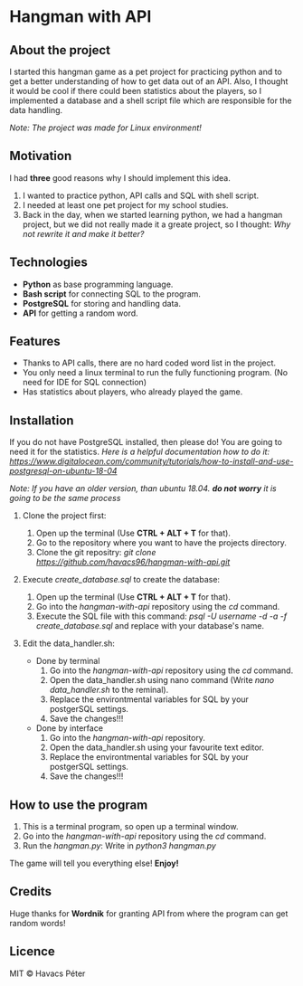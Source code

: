 # Hangman with API

## About the project

I started this hangman game as a pet project for practicing python and to get a better understanding of how to get data out of an API. Also, I thought it would be cool if there could been statistics about the players, so I implemented a database and a shell script file which are responsible for the data handling.

*Note: The project was made for Linux environment!*

## Motivation

I had __three__ good reasons why I should implement this idea.

1. I wanted to practice python, API calls and SQL with shell script.
2. I needed at least one pet project for my school studies.
3. Back in the day, when we started learning python, we had a hangman project, but we did not really made it a greate project, so I thought: *Why not rewrite it and make it better?* 

## Technologies

* __Python__ as base programming language.
* __Bash script__ for connecting SQL to the program.
* __PostgreSQL__ for storing and handling data.
* __API__ for getting a random word.

## Features

* Thanks to API calls, there are no hard coded word list in the project.
* You only need a linux terminal to run the fully functioning program. (No need for IDE for SQL connection)
* Has statistics about players, who already played the game.

## Installation

If you do not have PostgreSQL installed, then please do! You are going to need it for the statistics. 
*Here is a helpful documentation how to do it: https://www.digitalocean.com/community/tutorials/how-to-install-and-use-postgresql-on-ubuntu-18-04*

*Note: If you have an older version, than ubuntu 18.04. __do not worry__ it is going to be the same process*

1. Clone the project first:
	1. Open up the terminal (Use __CTRL + ALT + T__ for that).
	2. Go to the repository where you want to have the projects directory.
	3. Clone the git repositry: *git clone https://github.com/havacs96/hangman-with-api.git*

2. Execute *create_database.sql* to create the database:
	1. Open up the terminal (Use __CTRL + ALT + T__ for that).
	2. Go into the *hangman-with-api* repository using the *cd* command.
	3. Execute the SQL file with this command: *psql -U username -d <myDataBase> -a -f create_database.sql* and replace <myDataBase> with your database's name.
	
3. Edit the data_handler.sh:
	* Done by terminal
		1. Go into the *hangman-with-api* repository using the *cd* command.
		2. Open the data_handler.sh using nano command (Write *nano data_handler.sh* to the reminal).
		3. Replace the environtmental variables for SQL by your postgerSQL settings.
		4. Save the changes!!!
	* Done by interface
		1. Go into the *hangman-with-api* repository.
		2. Open the data_handler.sh using your favourite text editor.
		3. Replace the environtmental variables for SQL by your postgerSQL settings.
		4. Save the changes!!!
	
## How to use the program

1. This is a terminal program, so open up a terminal window.
2. Go into the *hangman-with-api* repository using the *cd* command.
3. Run the *hangman.py*: Write in *python3 hangman.py*

The game will tell you everything else! __Enjoy!__

## Credits

Huge thanks for __Wordnik__ for granting API from where the program can get random words!

## Licence

MIT © Havacs Péter
